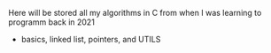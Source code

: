 Here will be stored all my algorithms in C from when I was learning to programm back in 2021
- basics, linked list, pointers, and UTILS